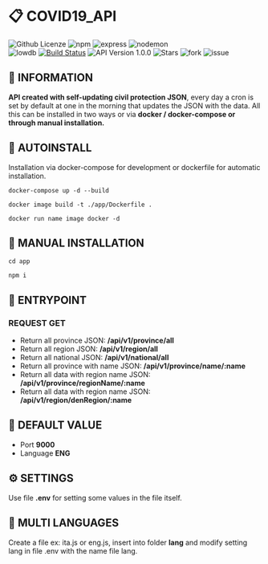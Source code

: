 # :clipboard: COVID19_API

![Github Licenze](https://img.shields.io/github/license/CrashOverride97680/COVID19_API) ![npm](https://img.shields.io/npm/v/npm) ![express](https://img.shields.io/badge/express-%20v4.17-red) ![nodemon](https://img.shields.io/badge/nodemon-v2.0.2-lightgrey) </br> ![lowdb](https://img.shields.io/badge/lowdb-v1.0.0-green) [![Build Status](https://travis-ci.org/CrashOverride97680/COVID19_API.svg?branch=master)](https://travis-ci.org/CrashOverride97680/COVID19_API) ![API Version 1.0.0](https://img.shields.io/badge/v.API-1.0.0-red) ![Stars](https://img.shields.io/github/stars/CrashOverride97680/COVID19_API) ![fork](https://img.shields.io/github/forks/CrashOverride97680/COVID19_API) ![issue](https://img.shields.io/github/issues/CrashOverride97680/COVID19_API)

## :page_with_curl: INFORMATION

**API created with self-updating civil protection JSON**, every day a cron is set by default at one in the morning that updates the JSON with the data.
All this can be installed in two ways or via **docker / docker-compose or through manual installation.**

## :whale2: AUTOINSTALL
Installation via docker-compose for development or dockerfile for automatic installation.

```script
docker-compose up -d --build
```

```script
docker image build -t ./app/Dockerfile .
```
```script
docker run name image docker -d
```

## :wrench: MANUAL INSTALLATION
```script
cd app
```
```script
npm i
```
## :traffic_light: ENTRYPOINT

### REQUEST GET

 - Return all province JSON:  **/api/v1/province/all**
 - Return all region JSON: **/api/v1/region/all**
 - Return all national JSON: **/api/v1/national/all**
 - Return all province with name JSON: **/api/v1/province/name/:name**
 - Return all data with region name JSON: **/api/v1/province/regionName/:name**
 - Return all data with region name JSON: **/api/v1/region/denRegion/:name**

## :hammer: DEFAULT VALUE

 - Port **9000**
 - Language **ENG**

## :gear: SETTINGS
Use file **.env** for setting some values ​​in the file itself.
## :crossed_flags: MULTI LANGUAGES
Create a file ex: ita.js or eng.js, insert into folder **lang** and modify setting lang in file .env with the name file lang.
